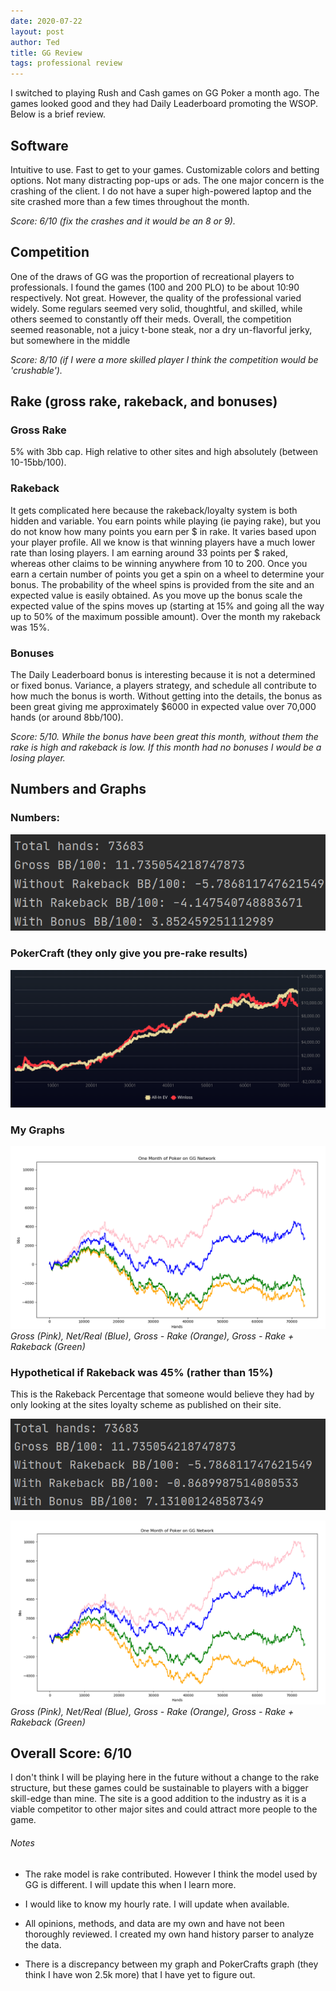 ```yaml
---
date: 2020-07-22
layout: post
author: Ted
title: GG Review
tags: professional review
---
```

I switched to playing Rush and Cash games on GG Poker a month ago. The games looked good and they had Daily Leaderboard promoting the WSOP. Below is a brief review.

## Software

Intuitive to use. Fast to get to your games. Customizable colors and betting options. Not many distracting pop-ups or ads. The one major concern is the crashing of the client. I do not have a super high-powered laptop and the site crashed more than a few times throughout the month.

_Score: 6/10 (fix the crashes and it would be an 8 or 9)._

## Competition

One of the draws of GG was the proportion of recreational players to professionals. I found the games (100 and 200 PLO) to be about 10:90 respectively. Not great. However, the quality of the professional varied widely. Some regulars seemed very solid, thoughtful, and skilled, while others seemed to constantly off their meds. Overall, the competition seemed reasonable, not a juicy t-bone steak, nor a dry un-flavorful jerky, but somewhere in the middle

_Score: 8/10 (if I were a more skilled player I think the competition would be 'crushable')._

## Rake (gross rake, rakeback, and bonuses)

### Gross Rake

5% with 3bb cap. High relative to other sites and high absolutely (between 10-15bb/100).

### Rakeback

It gets complicated here because the rakeback/loyalty system is both hidden and variable. You earn points while playing (ie paying rake), but you do not know how many points you earn per $ in rake. It varies based upon your player profile. All we know is that winning players have a much lower rate than losing players. I am earning around 33 points per $ raked, whereas other claims to be winning anywhere from 10 to 200. Once you earn a certain number of points you get a spin on a wheel to determine your bonus. The probability of the wheel spins is provided from the site and an expected value is easily obtained. As you move up the bonus scale the expected value of the spins moves up (starting at 15% and going all the way up to 50% of the maximum possible amount). Over the month my rakeback was 15%.

### Bonuses

The Daily Leaderboard bonus is interesting because it is not a determined or fixed bonus. Variance, a players strategy, and schedule all contribute to how much the bonus is worth. Without getting into the details, the bonus as been great giving me approximately $6000 in expected value over 70,000 hands (or around 8bb/100).

_Score: 5/10. While the bonus have been great this month, without them the rake is high and rakeback is low. If this month had no bonuses I would be a losing player._

## Numbers and Graphs

### Numbers:

![gg-numbers](/assets/images/gg-numbers.png)

### PokerCraft (they only give you pre-rake results)

![gg-poker-craft](/assets/images/gg-poker-craft.png)

### My Graphs

![gg-results](/assets/images/gg-results.png)
*Gross (Pink), Net/Real (Blue), Gross - Rake (Orange), Gross - Rake + Rakeback (Green)*

### Hypothetical if Rakeback was 45% (rather than 15%)

This is the Rakeback Percentage that someone would believe they had by only looking at the sites loyalty scheme as published on their site.

![gg-numbers](/assets/images/gg-hyp-numbers.png)

![gg-results](/assets/images/gg-hyp-results.png)
*Gross (Pink), Net/Real (Blue), Gross - Rake (Orange), Gross - Rake + Rakeback (Green)*

## Overall Score: 6/10

I don't think I will be playing here in the future without a change to the rake structure, but these games could be sustainable to players with a bigger skill-edge than mine. The site is a good addition to the industry as it is a viable competitor to other major sites and could attract more people to the game.

###### Notes

- The rake model is rake contributed. However I think the model used by GG is different. I will update this when I learn more.

- I would like to know my hourly rate. I will update when available.

- All opinions, methods, and data are my own and have not been thoroughly reviewed. I created my own hand history parser to analyze the data.

- There is a discrepancy between my graph and PokerCrafts graph (they think I have won 2.5k more) that I have yet to figure out.
